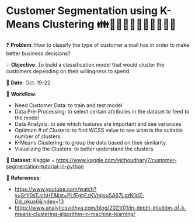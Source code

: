 # Customer Segmentation using K-Means Clustering 👪👨‍👩‍👦👨‍👩‍👧👨‍👩‍👧‍👦

❓ 
**Problem**: How to classify the type of customer a mall has in order to make better business decisions?

💡 
**Objective**: To build a classification model that would cluster the customers depending on their willingness to spend.

📅 
**Date**: Oct. 19-22

📝 
**Workflow**:
- Need Customer Data: to train and test model
- Data Pre-Processing: to select certain attributes in the dataset to feed to the model
- Data Analysis: to see which features are important and see variances
- Optimum # of Clusters: to find WCSS value to see what is the suitable number of clusters.
- K-Means Clustering: to group the data based on their similarity.
- Visualizing the Clusters: to better understand the clusters.

🔢 
**Dataset**: Kaggle = https://www.kaggle.com/vjchoudhary7/customer-segmentation-tutorial-in-python

📜 
**References**:
- https://www.youtube.com/watch?v=SrY0sTJchHE&list=PLfFghEzKVmjvuSA67LszN1dZ-Dd_pkus6&index=13
- https://www.analyticsvidhya.com/blog/2021/01/in-depth-intuition-of-k-means-clustering-algorithm-in-machine-learning/

